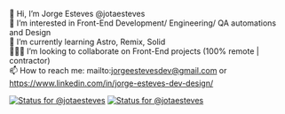 👋 Hi, I’m Jorge Esteves @jotaesteves<br>👀 I’m interested in Front-End Development/ Engineering/ QA automations and Design<br>🌱 I’m currently learning Astro, Remix, Solid<br>👨🏻‍💻 I’m looking to collaborate on Front-End projects (100% remote | contractor)<br>📫 How to reach me: mailto:jorgeestevesdev@gmail.com or https://www.linkedin.com/in/jorge-esteves-dev-design/ <br>

[![Status for @jotaesteves](https://badge.stateful.com/jotaesteves/status.svg)](https://app.stateful.com/@jotaesteves)
[![Status for @jotaesteves](https://badge.stateful.com/jotaesteves/dnd.svg)](https://app.stateful.com/@jotaesteves)
